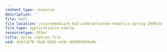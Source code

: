 ```yaml
---
content_type: resource
description: ''
file: null
file_location: /coursemedia/6-832-underactuated-robotics-spring-2009/4e5fa57816abb642ec8c65d8943b5a6b_Bhbk4bWV1Uc.srt
file_type: application/x-subrip
resourcetype: Other
title: 3play caption file
uid: 4e5fa578-16ab-b642-ec8c-65d8943b5a6b
---
```

